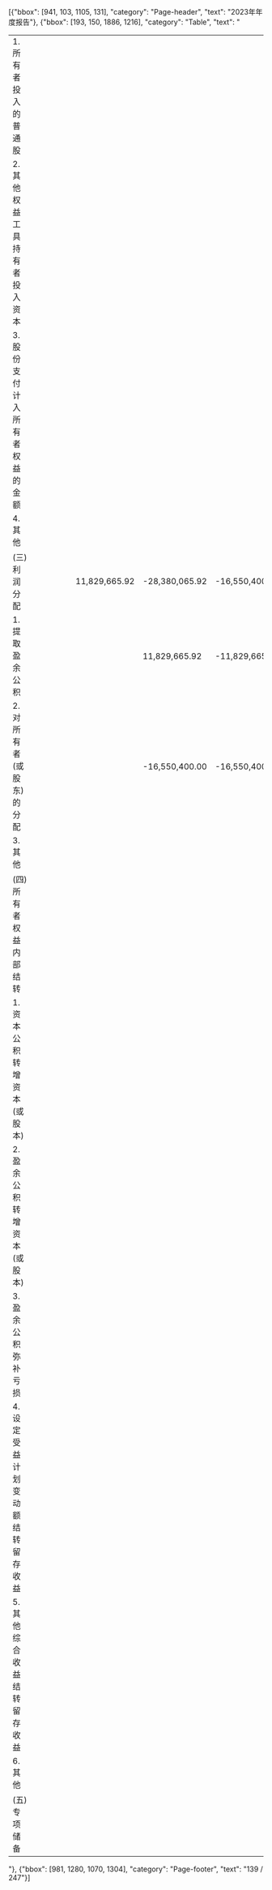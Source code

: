 [{"bbox": [941, 103, 1105, 131], "category": "Page-header", "text": "2023年年度报告"}, {"bbox": [193, 150, 1886, 1216], "category": "Table", "text": "<table><tr><td>1. 所有者投入的普通股</td><td></td><td></td><td></td><td></td><td></td><td></td><td></td><td></td></tr><tr><td>2. 其他权益工具持有者投入资本</td><td></td><td></td><td></td><td></td><td></td><td></td><td></td><td></td></tr><tr><td>3. 股份支付计入所有者权益的金额</td><td></td><td></td><td></td><td></td><td></td><td></td><td></td><td></td></tr><tr><td>4. 其他</td><td></td><td></td><td></td><td></td><td></td><td></td><td></td><td></td></tr><tr><td>(三) 利润分配</td><td></td><td></td><td></td><td></td><td></td><td>11,829,665.92</td><td>-28,380,065.92</td><td>-16,550,400.00</td></tr><tr><td>1. 提取盈余公积</td><td></td><td></td><td></td><td></td><td></td><td></td><td>11,829,665.92</td><td>-11,829,665.92</td></tr><tr><td>2. 对所有者(或股东)的分配</td><td></td><td></td><td></td><td></td><td></td><td></td><td>-16,550,400.00</td><td>-16,550,400.00</td></tr><tr><td>3. 其他</td><td></td><td></td><td></td><td></td><td></td><td></td><td></td><td></td></tr><tr><td>(四) 所有者权益内部结转</td><td></td><td></td><td></td><td></td><td></td><td></td><td></td><td></td></tr><tr><td>1. 资本公积转增资本(或股本)</td><td></td><td></td><td></td><td></td><td></td><td></td><td></td><td></td></tr><tr><td>2. 盈余公积转增资本(或股本)</td><td></td><td></td><td></td><td></td><td></td><td></td><td></td><td></td></tr><tr><td>3. 盈余公积弥补亏损</td><td></td><td></td><td></td><td></td><td></td><td></td><td></td><td></td></tr><tr><td>4. 设定受益计划变动额结转留存收益</td><td></td><td></td><td></td><td></td><td></td><td></td><td></td><td></td></tr><tr><td>5. 其他综合收益结转留存收益</td><td></td><td></td><td></td><td></td><td></td><td></td><td></td><td></td></tr><tr><td>6. 其他</td><td></td><td></td><td></td><td></td><td></td><td></td><td></td><td></td></tr><tr><td>(五) 专项储备</td><td></td><td></td><td></td><td></td><td></td><td></td><td></td><td></td></tr></table>"}, {"bbox": [981, 1280, 1070, 1304], "category": "Page-footer", "text": "139 / 247"}]
